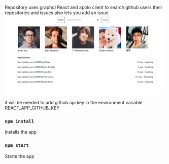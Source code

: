 Repository uses graphql React and apolo client to search github users their repositories and issues
also lets you add an issue
![](snap.png)

it will be needed to add github api key in the environment variable REACT_APP_GITHUB_KEY

### `npm install`

Installs the app

### `npm start`

Starts the app
